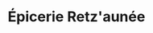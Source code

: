 ---
title: "Épicerie Retz'aunée"
url: /saint-brevin-les-pins/epicerie-retzaunee/
shop: Lebensmittel
---